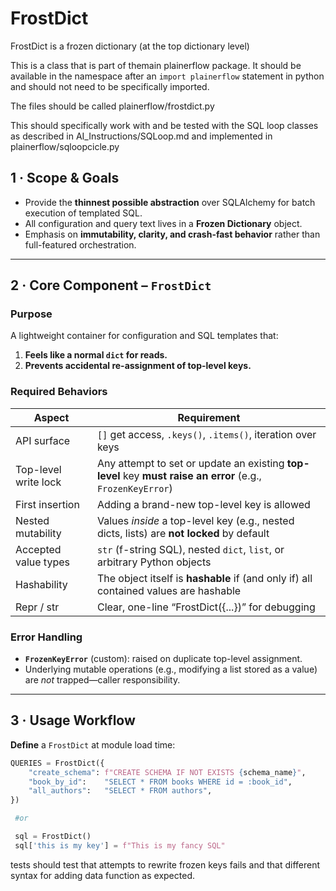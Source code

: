 # FrostDict
FrostDict is a frozen dictionary (at the top dictionary level)

This is a class that is part of themain plainerflow package. It should be available in the namespace after an `import plainerflow` statement in python and should not need to be specifically imported.

The files should be called plainerflow/frostdict.py

This should specifically work with and be tested with the SQL loop classes as described in AI_Instructions/SQLoop.md and implemented in plainerflow/sqloopcicle.py

## 1 · Scope & Goals
- Provide the **thinnest possible abstraction** over SQLAlchemy for batch execution of templated SQL.
- All configuration and query text lives in a **Frozen Dictionary** object.
- Emphasis on **immutability, clarity, and crash-fast behavior** rather than full-featured orchestration.

---

## 2 · Core Component – `FrostDict`
### Purpose  
A lightweight container for configuration and SQL templates that:
1. **Feels like a normal `dict` for reads.**  
2. **Prevents accidental re-assignment of top-level keys.**

### Required Behaviors
| Aspect | Requirement |
|--------|-------------|
| API surface | `[]` get access, `.keys()`, `.items()`, iteration over keys |
| Top-level write lock | Any attempt to set or update an existing **top-level** key **must raise an error** (e.g., `FrozenKeyError`) |
| First insertion | Adding a brand-new top-level key is allowed |
| Nested mutability | Values *inside* a top-level key (e.g., nested dicts, lists) are **not locked** by default |
| Accepted value types | `str` (f-string SQL), nested `dict`, `list`, or arbitrary Python objects |
| Hashability | The object itself is **hashable** if (and only if) all contained values are hashable |
| Repr / str | Clear, one-line “FrostDict({...})” for debugging |

### Error Handling
- **`FrozenKeyError`** (custom): raised on duplicate top-level assignment.
- Underlying mutable operations (e.g., modifying a list stored as a value) are *not* trapped—caller responsibility.

---

## 3 · Usage Workflow

**Define** a `FrostDict` at module load time:
   ```python
   QUERIES = FrostDict({
       "create_schema": f"CREATE SCHEMA IF NOT EXISTS {schema_name}",
       "book_by_id":    "SELECT * FROM books WHERE id = :book_id",
       "all_authors":   "SELECT * FROM authors",
   })

    #or

    sql = FrostDict()
    sql['this is my key'] = f"This is my fancy SQL"

```


tests should test that attempts to rewrite frozen keys fails and that different syntax for adding data function as expected. 

